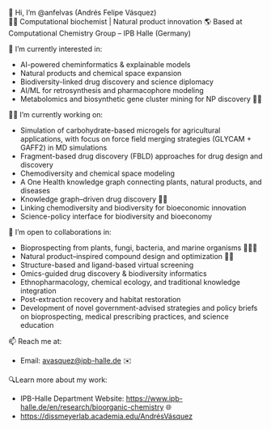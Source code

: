 👋 Hi, I’m @anfelvas (Andrés Felipe Vásquez)  
🧪🌱  Computational biochemist | Natural product innovation 
🌎 Based at Computational Chemistry Group – IPB Halle (Germany) 

👀 I’m currently interested in:
- AI-powered cheminformatics & explainable models
- Natural products and chemical space expansion
- Biodiversity-linked drug discovery and science diplomacy
- AI/ML for retrosynthesis and pharmacophore modeling
- Metabolomics and biosynthetic gene cluster mining for NP discovery 🔬🧬

📖🧬 I’m currently working on:
- Simulation of carbohydrate-based microgels for agricultural applications, with focus on force field merging strategies (GLYCAM + GAFF2) in MD simulations
- Fragment-based drug discovery (FBLD) approaches for drug design and discovery
- Chemodiversity and chemical space modeling
- A One Health knowledge graph connecting plants, natural products, and diseases
- Knowledge graph–driven drug discovery 🧠🔗
- Linking chemodiversity and biodiversity for bioeconomic innovation
- Science-policy interface for biodiversity and bioeconomy  

🤝 I’m open to collaborations in:
- Bioprospecting from plants, fungi, bacteria, and marine organisms 🌿🧫🌊
- Natural product–inspired compound design and optimization 💊🧪
- Structure-based and ligand-based virtual screening
- Omics-guided drug discovery & biodiversity informatics
- Ethnopharmacology, chemical ecology, and traditional knowledge integration
- Post-extraction recovery and habitat restoration
- Development of novel government-advised strategies and policy briefs on bioprospecting, medical prescribing practices, and science education

📫 Reach me at:  
- Email: avasquez@ipb-halle.de ✉️ 

🔍Learn more about my work:
- IPB-Halle Department Website: https://www.ipb-halle.de/en/research/bioorganic-chemistry 🌐
- https://dissmeyerlab.academia.edu/AndrésVásquez



<!---
anfelvas/anfelvas is a ✨ special ✨ repository because its `README.md` (this file) appears on your GitHub profile.
You can click the Preview link to take a look at your changes.
--->
